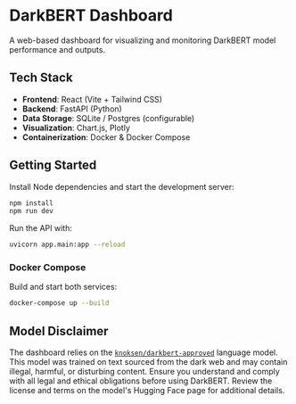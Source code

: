 # DarkBERT Dashboard

A web-based dashboard for visualizing and monitoring DarkBERT model performance and outputs.

## Tech Stack

- **Frontend**: React (Vite + Tailwind CSS)
- **Backend**: FastAPI (Python)
- **Data Storage**: SQLite / Postgres (configurable)
- **Visualization**: Chart.js, Plotly
- **Containerization**: Docker & Docker Compose

## Getting Started

Install Node dependencies and start the development server:

```bash
npm install
npm run dev
```

Run the API with:

```bash
uvicorn app.main:app --reload
```

### Docker Compose

Build and start both services:

```bash
docker-compose up --build
```


## Model Disclaimer

The dashboard relies on the [`knoksen/darkbert-approved`](https://huggingface.co/knoksen/darkbert-approved) language model. This model was trained on text sourced from the dark web and may contain illegal, harmful, or disturbing content. Ensure you understand and comply with all legal and ethical obligations before using DarkBERT. Review the license and terms on the model's Hugging Face page for additional details.
